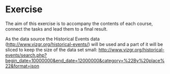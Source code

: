 # Exercise
The aim of this exercise is to accompany the contents of each course, connect the tasks and lead them to a final result.

As the data source the Historical Events data (http://www.vizgr.org/historical-events/) will be used and a part of it will be sliced to keep the size of the data set small: http://www.vizgr.org/historical-events/search.php?begin_date=10000000&end_date=12000000&category=%22By%20place%22&format=json
